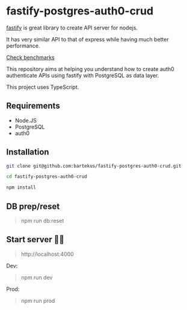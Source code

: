 # fastify-postgres-auth0-crud

[fastify](https://www.fastify.io/) is great library to create API server for nodejs.

It has very similar API to that of express while having much better performance.

[Check benchmarks](https://github.com/fastify/fastify#benchmarks)

This repository aims at helping you understand how to create auth0 authenticate APIs using fastify with PostgreSQL as data layer.

This project uses TypeScript.

## Requirements
- Node.JS
- PostgreSQL
- auth0

## Installation

```bash
git clone git@github.com:bartekus/fastify-postgres-auth0-crud.git

cd fastify-postgres-auth0-crud

npm install
```

## DB prep/reset
> npm run db:reset

## Start server 🚀🚀
> http://localhost:4000

Dev:
> npm run dev

Prod:
> npm run prod
